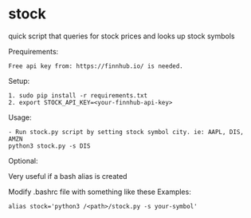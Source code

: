 # stock
quick script that queries for stock prices and looks up stock symbols

Prequirements:

    Free api key from: https://finnhub.io/ is needed. 
Setup:

    1. sudo pip install -r requirements.txt
    2. export STOCK_API_KEY=<your-finnhub-api-key>


Usage:

    - Run stock.py script by setting stock symbol city. ie: AAPL, DIS, AMZN
	python3 stock.py -s DIS
      
Optional:

Very useful if a bash alias is created
    
Modify .bashrc file with something like these Examples:
    
    alias stock='python3 /<path>/stock.py -s your-symbol'
